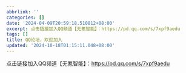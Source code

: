 ```yaml
---
abbrlink: ''
categories: []
date: '2024-04-09T20:59:18.510812+08:00'
excerpt: 点击链接加入QQ频道【无氪智能】：https://pd.qq.com/s/7xpf9aedu 
tags: []
title: QQ论坛，欢迎加入
updated: '2024-10-18T01:15:11.048+08:00'
---
```

点击链接加入QQ频道【无氪智能】：https://pd.qq.com/s/7xpf9aedu
